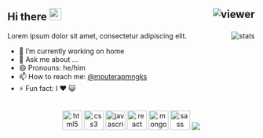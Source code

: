 ## Hi there <img src="https://media.giphy.com/media/hvRJCLFzcasrR4ia7z/giphy.gif" width="25px"> <img align="right" src="https://komarev.com/ghpvc/?username=mputerapamungkas&style=flat&color=d83a7c" alt="viewer" />

<img align="right" src="https://github-readme-stats.vercel.app/api?username=mputerapamungkas&show_icons=true&theme=radical&include_all_commits=true&count_private=true" alt="stats" />

Lorem ipsum dolor sit amet, consectetur adipiscing elit.

- 🔭 I’m currently working on home
- 💬 Ask me about ...
- 😄 Pronouns: he/him
- 📫 How to reach me: [@mputerapmngks](https://twitter.com/mputerapmngks)
- ⚡ Fun fact: I ❤️ 😺 <br>&nbsp;

<p align="center">
 <img src=https://devicons.github.io/devicon/devicon.git/icons/html5/html5-original-wordmark.svg alt=html5 width="40" height="40"/>
 <img src=https://devicons.github.io/devicon/devicon.git/icons/css3/css3-original-wordmark.svg alt=css3 width="40" height="40"/>
<img src=https://devicons.github.io/devicon/devicon.git/icons/javascript/javascript-original.svg alt=javascript width="40" height="40"/>
<img src=https://devicons.github.io/devicon/devicon.git/icons/react/react-original-wordmark.svg alt=react width="40" height="40"/> 
<img src=https://devicons.github.io/devicon/devicon.git/icons/mongodb/mongodb-original-wordmark.svg alt=mongodb width="40" height="40"/>
<img src=https://devicons.github.io/devicon/devicon.git/icons/sass/sass-original.svg alt=sass width="40" height="40"/>
  <a href="https://github.com/anuraghazra/github-readme-stats">
    <img src="https://github-readme-stats.vercel.app/api/top-langs/?username=mputerapamungkas&layout=compact&theme=radical&card_width=800" />
  </a>
  <!-- <a href="https://github.com/WinTenDev/WinTenBot.NET">
    <img align="left" src="https://github-readme-stats.vercel.app/api/pin/?username=WinTenDev&repo=WinTenBot.NET&theme=radical" />
  </a>
  <a href="https://github.com/WinTenDev/WinNetMeter">
    <img align="left" src="https://github-readme-stats.vercel.app/api/pin/?username=WinTenDev&repo=WinNetMeter&theme=radical" />
  </a> --!>
</p>
